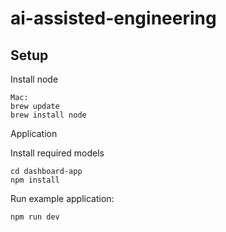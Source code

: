 # ai-assisted-engineering




## Setup


Install node
```
Mac:
brew update
brew install node
```


Application

Install required models
```
cd dashboard-app
npm install 
```

Run example application:

```
npm run dev
```
